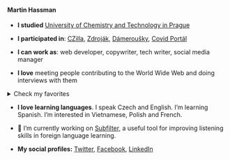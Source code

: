 #### Martin Hassman

<!--
**met/met** is a ✨ _special_ ✨ repository because its `README.md` (this file) appears on your GitHub profile.

Here are some ideas to get you started:

- 🔭 I’m currently working on ...
- 🌱 I’m currently learning ...
- 👯 I’m looking to collaborate on ...
- 🤔 I’m looking for help with ...
- 💬 Ask me about ...
- 📫 How to reach me: ...
- 😄 Pronouns: ...
- ⚡ Fun fact: ...
-->

- **I studied** [University of Chemistry and Technology in Prague](https://www.vscht.cz/?jazyk=en)

- **I participated in**: [CZilla](http://www.czilla.cz/ "Czech large community for Mozilla Suite and Mozilla Firefox projects, Post-mortem."),
[Zdroják](https://www.zdrojak.cz/ "Czech magazine about Web Technologies"), [Dámeroušky](https://www.damerousky.cz/en "Czech project for making and distribution of homemade anti-COVID masks"), [Covid Portál](https://covid.gov.cz/en/ "Czech website made by Government and volunteers about COVID-19")

- **I can work as**: web developer, copywriter, tech writer, social media manager

- **I love** meeting people contributing to the World Wide Web and doing interviews with them
<details>
  <summary>Check my favorites</summary>

- [Håkon Wium Lie: CSS was created to save HTML](https://www.root.cz/texty/hakon-wium-lie-css-was-created-to-save-html/)
- [Molly E. Holzschlag: Evangelist and Educator](https://www.zdrojak.cz/clanky/molly-e-holzschlag-evangelist-and-educator/)
- [David Storey: I believe in web standards](https://www.zdrojak.cz/clanky/david-storey-i-believe-in-web-standards/)
</details>
  
- **I love learning languages**. I speak Czech and English. I’m learning Spanish. I’m interested in Vietnamese, Polish and French.

- 🔭 I’m currently working on [Subfilter](https://github.com/met/subfilter), a useful tool for improving listening skills in foreign language learning.

- **My social profiles:** [Twitter](https://twitter.com/hassmanm), [Facebook](https://www.facebook.com/martin.hassman/), [LinkedIn](https://www.linkedin.com/in/hassman/)

